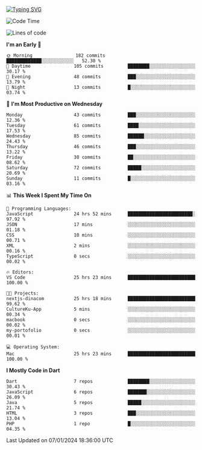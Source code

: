 
<a href="https://git.io/typing-svg"><img src="https://readme-typing-svg.demolab.com?font=Source+Code+Pro&pause=1000&random=false&width=435&lines=Hey+%F0%9F%A5%B6+iam+Yasa+Kafi+Razzan" alt="Typing SVG" /></a>
<!--START_SECTION:waka-->
![Code Time](http://img.shields.io/badge/Code%20Time-139%20hrs%2046%20mins-blue)

![Lines of code](https://img.shields.io/badge/From%20Hello%20World%20I%27ve%20Written-207.6%20thousand%20lines%20of%20code-blue)

**I'm an Early 🐤** 

```text
🌞 Morning                182 commits         █████████████░░░░░░░░░░░░   52.30 % 
🌆 Daytime                105 commits         ████████░░░░░░░░░░░░░░░░░   30.17 % 
🌃 Evening                48 commits          ███░░░░░░░░░░░░░░░░░░░░░░   13.79 % 
🌙 Night                  13 commits          █░░░░░░░░░░░░░░░░░░░░░░░░   03.74 % 
```
📅 **I'm Most Productive on Wednesday** 

```text
Monday                   43 commits          ███░░░░░░░░░░░░░░░░░░░░░░   12.36 % 
Tuesday                  61 commits          ████░░░░░░░░░░░░░░░░░░░░░   17.53 % 
Wednesday                85 commits          ██████░░░░░░░░░░░░░░░░░░░   24.43 % 
Thursday                 46 commits          ███░░░░░░░░░░░░░░░░░░░░░░   13.22 % 
Friday                   30 commits          ██░░░░░░░░░░░░░░░░░░░░░░░   08.62 % 
Saturday                 72 commits          █████░░░░░░░░░░░░░░░░░░░░   20.69 % 
Sunday                   11 commits          █░░░░░░░░░░░░░░░░░░░░░░░░   03.16 % 
```


📊 **This Week I Spent My Time On** 

```text
💬 Programming Languages: 
JavaScript               24 hrs 52 mins      ████████████████████████░   97.92 % 
JSON                     17 mins             ░░░░░░░░░░░░░░░░░░░░░░░░░   01.18 % 
CSS                      10 mins             ░░░░░░░░░░░░░░░░░░░░░░░░░   00.71 % 
XML                      2 mins              ░░░░░░░░░░░░░░░░░░░░░░░░░   00.16 % 
TypeScript               0 secs              ░░░░░░░░░░░░░░░░░░░░░░░░░   00.02 % 

🔥 Editors: 
VS Code                  25 hrs 23 mins      █████████████████████████   100.00 % 

🐱‍💻 Projects: 
nextjs-dinacom           25 hrs 18 mins      █████████████████████████   99.62 % 
CultureKu-App            5 mins              ░░░░░░░░░░░░░░░░░░░░░░░░░   00.34 % 
macbook                  0 secs              ░░░░░░░░░░░░░░░░░░░░░░░░░   00.02 % 
my-portofolio            0 secs              ░░░░░░░░░░░░░░░░░░░░░░░░░   00.01 % 

💻 Operating System: 
Mac                      25 hrs 23 mins      █████████████████████████   100.00 % 
```

**I Mostly Code in Dart** 

```text
Dart                     7 repos             ████████░░░░░░░░░░░░░░░░░   30.43 % 
JavaScript               6 repos             ███████░░░░░░░░░░░░░░░░░░   26.09 % 
Java                     5 repos             █████░░░░░░░░░░░░░░░░░░░░   21.74 % 
HTML                     3 repos             ███░░░░░░░░░░░░░░░░░░░░░░   13.04 % 
PHP                      1 repo              █░░░░░░░░░░░░░░░░░░░░░░░░   04.35 % 
```




 Last Updated on 07/01/2024 18:36:00 UTC
<!--END_SECTION:waka-->

